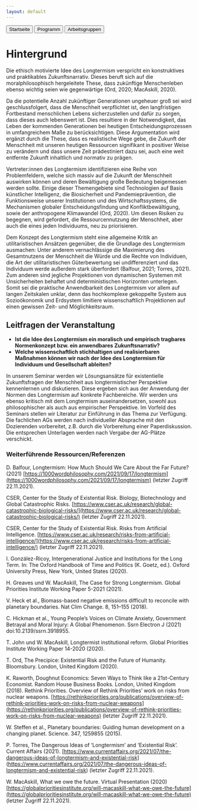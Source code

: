 ```yaml
---
layout: default
---
```


<div class="menu">
<button class="menuitem" onclick="window.location = 'index.html'">Startseite</button>
<button class="menuitem" onclick="window.location = 'Programm.html'">Programm</button>
<button class="menuitem" onclick="window.location = 'Arbeitsgruppen.html'">Arbeitsgruppen</button>
</div>

# Hintergrund
Die ethisch motivierte Idee des Longtermism verspricht ein konstruktives und praktikables Zukunftsnarrativ. Dieses beruft sich auf die moralphilosophisch hergeleitete These, dass zukünftige Menschenleben ebenso wichtig seien wie gegenwärtige (Ord, 2020; MacAskill, 2020). 

Da die potentielle Anzahl zukünftiger Generationen ungeheuer groß sei wird geschlussfolgert, dass die Menschheit verpflichtet ist, den langfristigen Fortbestand menschlichen Lebens sicherzustellen und dafür zu sorgen, dass dieses auch lebenswert ist. Dies resultiere in der Notwendigkeit, das Leben der kommenden Generationen bei heutigen Entscheidungsprozessen in umfangreichem Maße zu berücksichtigen. Diese Argumentation wird ergänzt durch die These, dass es realistische Wege gebe, die Zukunft der Menschheit mit unseren heutigen Ressourcen signifikant in positiver Weise zu verändern und dass unsere Zeit prädestiniert dazu sei, auch eine weit entfernte Zukunft inhaltlich und normativ zu prägen.

Vertreter:innen des Longtermism  identifizieren eine Reihe von Problemfeldern, welche sich massiv auf die Zukunft der Menschheit auswirken können und deren Bewältigung große Bedeutung beigemessen werden sollte. Einige dieser Themengebiete sind Technologien auf Basis künstlicher Intelligenz, die Biosicherheit und Pandemieprävention, die Funktionsweise unserer Institutionen und des Wirtschaftssystems, die Mechanismen globaler Entscheidungsfindung und Konfliktbewältigung, sowie der anthropogene Klimawandel (Ord, 2020). Um diesen Risiken zu begegnen, wird gefordert, die Ressourcennutzung der Menschheit, aber auch die eines jeden Individuums, neu zu priorisieren.

Dem Konzept des Longtermism steht eine allgemeine Kritik an utilitaristischen Ansätzen gegenüber, die die Grundlage des Longtermism ausmachen: Unter anderem vernachlässige die Maximierung des Gesamtnutzens der Menschheit die Würde und die Rechte von Individuen, die Art der utilitaristischen Güterbewertung sei undifferenziert und das Individuum werde außerdem stark überfordert (Balfour, 2021; Torres, 2021). Zum anderen sind jegliche Projektionen von dynamischen Systemen mit Unsicherheiten behaftet und deterministischen Horizonten unterlegen. Somit sei die praktische Anwendbarkeit des Longtermism vor allem auf langen Zeitskalen unklar, denn das hochkomplexe gekoppelte System aus Sozioökonomik und Erdsystem limitiere wissenschaftlich Projektionen auf einen gewissen Zeit- und Möglichkeitsraum.

## Leitfragen der Veranstaltung
- **Ist die Idee des Longtermism ein moralisch und empirisch tragbares Normenkonzept bzw. ein anwendbares Zukunftsnarrativ?**
- **Welche wissenschaftlich stichhaltigen und realisierbaren Maßnahmen können wir nach der Idee des Longtermism für Individuum und Gesellschaft ableiten?**

In unserem Seminar werden wir Lösungsansätze für existentielle Zukunftsfragen der Menschheit aus longtermistischer Perspektive kennenlernen und diskutieren. Diese ergeben sich aus der Anwendung der Normen des Longtermism auf konkrete Fachbereiche. Wir werden uns ebenso kritisch mit dem Longtermism auseinandersetzen, sowohl aus philosophischer als auch aus empirischer Perspektive. Im Vorfeld des Seminars stellen wir Literatur zur Einführung in das Thema zur Verfügung. Die fachlichen AGs werden nach individueller Absprache mit den Dozierenden vorbereitet, z.B. durch die Vorbereitung einer Paperdiskussion. Die entsprechen Unterlagen werden nach Vergabe der AG-Plätze verschickt.


### Weiterführende Ressourcen/Referenzen

D. Balfour, Longtermism: How Much Should We Care About the Far Future? (2021) [https://1000wordphilosophy.com/2021/09/17/longtermism](https://1000wordphilosophy.com/2021/09/17/longtermism) (letzter Zugriff 22.11.2021). 

CSER, Center for the Study of Existential Risk. Biology, Biotechnology and Global Catastrophic Risks. [https://www.cser.ac.uk/research/global-catastrophic-biological-risks/](https://www.cser.ac.uk/research/global-catastrophic-biological-risks/) (letzter Zugriff 22.11.2021). 

CSER, Center for the Study of Existential Risk. Risks from Artificial Intelligence. [https://www.cser.ac.uk/research/risks-from-artificial-intelligence/](https://www.cser.ac.uk/research/risks-from-artificial-intelligence/) (letzter Zugriff 22.11.2021). 

I. González-Ricoy, Intergenerational Justice and Institutions for the Long Term. In: The Oxford Handbook of Time and Politics (K. Goetz, ed.). Oxford University Press, New York, United States (2020). 

H. Greaves und W. MacAskill, The Case for Strong Longtermism. Global Priorities Institute Working Paper 5-2021 (2021). 

V. Heck et al., Biomass-based negative emissions difficult to reconcile with planetary boundaries. Nat Clim Change. 8, 151–155 (2018). 

C. Hickman et al., Young People’s Voices on Climate Anxiety, Government Betrayal and Moral Injury: A Global Phenomenon. Ssrn Electron J (2021) doi:10.2139/ssrn.3918955. 

T. John und W. MacAskill, Longtermist institutional reform. Global Priorities Institute Working Paper 14-2020 (2020). 

T. Ord, The Precipice: Existential Risk and the Future of Humanity. Bloomsbury. London, United Kingdom (2020). 

K. Raworth, Doughnut Economics: Seven Ways to Think like a 21st-Century Economist. Random House Business Books. London, United Kingdom (2018). Rethink Priorities. Overview of Rethink Priorities’ work on risks from nuclear weapons. [https://rethinkpriorities.org/publications/overview-of-rethink-priorities-work-on-risks-from-nuclear-weapons](https://rethinkpriorities.org/publications/overview-of-rethink-priorities-work-on-risks-from-nuclear-weapons) (letzter Zugriff 22.11.2021). 

W. Steffen et al., Planetary boundaries: Guiding human development on a changing planet. Science. 347, 1259855 (2015). 

P. Torres, The Dangerous Ideas of ‘Longtermism’ and ‘Existential Risk’. Current Affairs (2021). [https://www.currentaffairs.org/2021/07/the-dangerous-ideas-of-longtermism-and-existential-risk] (https://www.currentaffairs.org/2021/07/the-dangerous-ideas-of-longtermism-and-existential-risk) (letzter Zugriff 22.11.2021). 

W. MacAskill, What we owe the future. Virtual Presentation (2020) [https://globalprioritiesinstitute.org/will-macaskill-what-we-owe-the-future](https://globalprioritiesinstitute.org/will-macaskill-what-we-owe-the-future) (letzter Zugriff 22.11.2021).